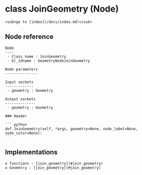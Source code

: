 # class JoinGeometry (Node)

    <sub>go to [index](/docs/index.md)</sub>
    
## Node reference

    Node
    ----
     - Class name : JoinGeometry
     - bl_idname : GeometryNodeJoinGeometry
    
    Node parameters
    ---------------
    
    Input sockets
    -------------
     - geometry : Geometry
    
    Output sockets
    --------------
     - geometry : Geometry
    
    ### Header

    ``` python
    def JoinGeometry(self, *args, geometry=None, node_label=None, node_color=None):
    ```
    
## Implementations

    o functions : [join_geometry](#join_geometry)
    o Geometry : [join_geometry](#join_geometry) 
    
    